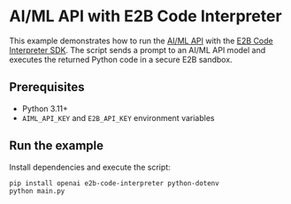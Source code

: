 # AI/ML API with E2B Code Interpreter

This example demonstrates how to run the [AI/ML API](https://aimlapi.com/app/?utm_source=e2b&utm_medium=github&utm_campaign=integration) with the [E2B Code Interpreter SDK](https://github.com/e2b-dev/code-interpreter).
The script sends a prompt to an AI/ML API model and executes the returned Python code in a secure E2B sandbox.

## Prerequisites
- Python 3.11+
- `AIML_API_KEY` and `E2B_API_KEY` environment variables

## Run the example
Install dependencies and execute the script:
```bash
pip install openai e2b-code-interpreter python-dotenv
python main.py
```
